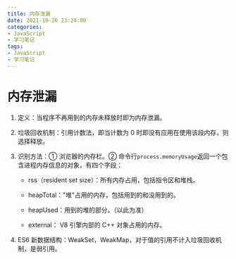```yaml
---
title: 内存泄漏
date: 2021-10-26 23:24:00
categories:
- JavaScript
- 学习笔记
tags:
- JavaScript
- 学习笔记
---
```


# 内存泄漏

1. 定义：当程序不再用到的内存未释放时即为内存泄漏。
2. 垃圾回收机制：引用计数法，即当计数为 0 时即没有应用在使用该段内存，则选择释放。
3. 识别方法：① 浏览器的内存栏。② 命令行`process.memoryUsage`返回一个包含进程内存信息的对象，有四个字段：

   - rss（resident set size）：所有内存占用，包括指令区和堆栈。

   - heapTotal："堆"占用的内存，包括用到的和没用到的。

   - heapUsed：用到的堆的部分。（以此为准）

   - external： V8 引擎内部的 C++ 对象占用的内存。

4. ES6 新数据结构：WeakSet，WeakMap，对于值的引用不计入垃圾回收机制，是弱引用。
